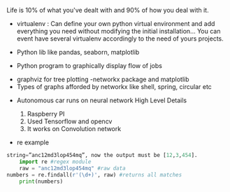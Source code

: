 Life is 10% of what you've dealt with and 90% of how you deal with it.

* virtualenv :
Can define your own python virtual environment and add everything you need without modifying the initial installation... You can event have several virtualenv accordingly to the need of yours projects.

* Python lib like pandas, seaborn, matplotlib

* Python program to graphically display flow of jobs
 - graphviz for tree plotting
 -networkx package and matplotlib
  - Types of graphs afforded by networkx like shell, spring, circular etc

* Autonomous car runs on neural network
  High Level Details
  1. Raspberry PI
  2. Used Tensorflow and opencv
  3. It works on Convolution network

* re example
``` python
string=”anc12md3lop454mq”, now the output must be [12,3,454].	
	import re #regex module
	raw = "anc12md3lop454mq" #raw data
numbers = re.findall(r'(\d+)', raw) #returns all matches
	print(numbers)	
```
